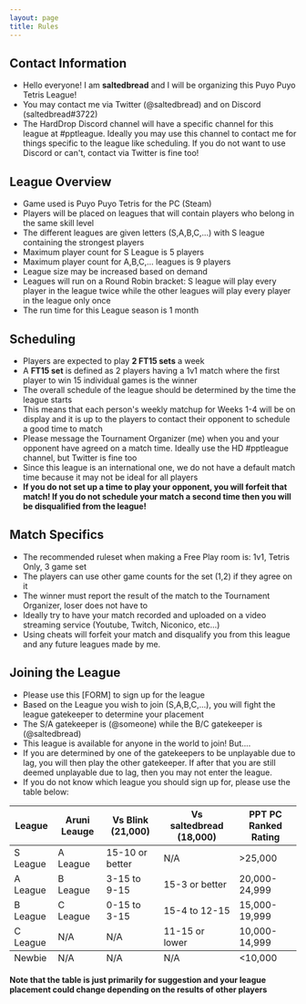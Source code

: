```yaml
---
layout: page
title: Rules
---
```



## Contact Information ##
- Hello everyone! I am **saltedbread** and I will be organizing this Puyo Puyo Tetris League!
- You may contact me via Twitter (@saltedbread) and on Discord (saltedbread#3722)
- The HardDrop Discord channel will have a specific channel for this league at #pptleague. Ideally you may use this channel to contact me for things specific to the league like scheduling. If you do not want to use Discord or can't, contact via Twitter is fine too!

## League Overview ##
- Game used is Puyo Puyo Tetris for the PC (Steam)
- Players will be placed on leagues that will contain players who belong in the same skill level
- The different leagues are given letters (S,A,B,C,...) with S league containing the strongest players
- Maximum player count for S League is 5 players
- Maximum player count for A,B,C,... leagues is 9 players
- League size may be increased based on demand
- Leagues will run on a Round Robin bracket: S league will play every player in the league twice while the other leagues will play every player in the league only once
- The run time for this League season is 1 month


## Scheduling ##
- Players are expected to play **2 FT15 sets** a week
- A **FT15 set** is defined as 2 players having a 1v1 match where the first player to win 15 individual games is the winner
- The overall schedule of the league should be determined by the time the league starts
- This means that each person's weekly matchup for Weeks 1-4 will be on display and it is up to the players to contact their opponent to schedule a good time to match
- Please message the Tournament Organizer (me) when you and your opponent have agreed on a match time. Ideally use the HD #pptleague channel, but Twitter is fine too
- Since this league is an international one, we do not have a default match time because it may not be ideal for all players
- **If you do not set up a time to play your opponent, you will forfeit that match! If you do not schedule your match a second time then you will be disqualified from the league!**

## Match Specifics ##
- The recommended ruleset when making a Free Play room is: 1v1, Tetris Only, 3 game set
- The players can use other game counts for the set (1,2) if they agree on it
- The winner must report the result of the match to the Tournament Organizer, loser does not have to
- Ideally try to have your match recorded and uploaded on a video streaming service (Youtube, Twitch, Niconico, etc...)
- Using cheats will forfeit your match and disqualify you from this league and any future leagues made by me.

## Joining the League ##
- Please use this [FORM] to sign up for the league
- Based on the League you wish to join (S,A,B,C,...), you will fight the league gatekeeper to determine your placement
- The S/A gatekeeper is (@someone) while the B/C gatekeeper is (@saltedbread)
- This league is available for anyone in the world to join! But....
- If you are determined by one of the gatekeepers to be unplayable due to lag, you will then play the other gatekeeper. If after that you are still deemed unplayable due to lag, then you may not enter the league.
- If you do not know which league you should sign up for, please use the table below:

<table>
  <thead>
    <tr>
      <th>League</th>
      <th>Aruni Leauge</th>
      <th>Vs Blink (21,000)</th>
      <th>Vs saltedbread (18,000)</th>
	  <th>PPT PC Ranked Rating</th>
    </tr>
  </thead>
  <tfoot>
    <tr>
      <td>Newbie</td>
      <td>N/A</td>
      <td>N/A</td>
      <td>N/A</td>
      <td><10,000</td>
    </tr>
  </tfoot>
  <tbody>
    <tr>
      <td>S League</td>
      <td>A League</td>
      <td>15-10 or better</td>
      <td>N/A</td>
      <td>>25,000</td>
    </tr>
    <tr>
      <td>A League</td>
      <td>B League</td>
      <td>3-15 to 9-15</td>
      <td>15-3 or better</td>
      <td>20,000-24,999</td>
    </tr>
    <tr>
      <td>B League</td>
      <td>C League</td>
      <td>0-15 to 3-15</td>
      <td>15-4 to 12-15</td>
      <td>15,000-19,999</td>
    </tr>
    <tr>
      <td>C League</td>
      <td>N/A</td>
      <td>N/A</td>
      <td>11-15 or lower</td>
      <td>10,000-14,999</td>
    </tr>
  </tbody>
</table>

**Note that the table is just primarily for suggestion and your league placement could change depending on the results of other players**
